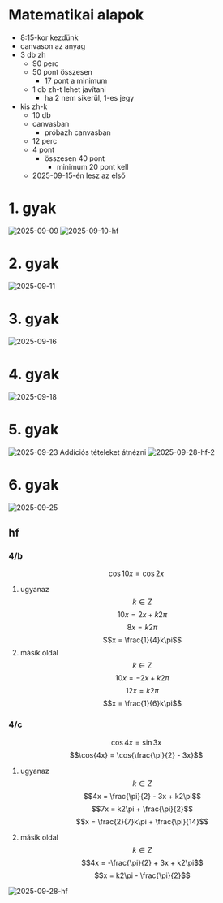 # Matematikai alapok

- 8:15-kor kezdünk
- canvason az anyag
- 3 db zh
    - 90 perc
    - 50 pont összesen
        - 17 pont a minimum
    - 1 db zh-t lehet javítani
        - ha 2 nem sikerül, 1-es jegy
- kis zh-k
    - 10 db
    - canvasban
        - próbazh canvasban
    - 12 perc
    - 4 pont
        - összesen 40 pont
            - minimum 20 pont kell
    - 2025-09-15-én lesz az első

# 1. gyak

![2025-09-09](2025-09-09.svg)
![2025-09-10-hf](2025-09-10-hf.svg)

# 2. gyak

![2025-09-11](2025-09-11.svg)

# 3. gyak

![2025-09-16](2025-09-16.svg)

# 4. gyak

![2025-09-18](2025-09-18.svg)

# 5. gyak

![2025-09-23](2025-09-23.svg)
Addíciós tételeket átnézni
![2025-09-28-hf-2](2025-09-28-hf-2.svg)

# 6. gyak

![2025-09-25](2025-09-25.svg)

## hf

### 4/b

$$\cos{10x} = \cos{2x}$$

1. ugyanaz
    $$ k \in Z$$
    $$10x = 2x + k2\pi$$
    $$8x = k2\pi$$
    $$x = \frac{1}{4}k\pi$$
2. másik oldal
    $$k \in Z$$
    $$10x = -2x + k2\pi$$
    $$12x = k2\pi$$
    $$x = \frac{1}{6}k\pi$$

### 4/c

$$\cos{4x} = \sin{3x}$$
$$\cos{4x} = \cos{\frac{\pi}{2} - 3x}$$

1. ugyanaz
    $$k \in Z$$
    $$4x = \frac{\pi}{2} - 3x + k2\pi$$
    $$7x = k2\pi + \frac{\pi}{2}$$
    $$x = \frac{2}{7}k\pi + \frac{\pi}{14}$$

2. másik oldal
    $$k \in Z$$
    $$4x = -\frac{\pi}{2} + 3x + k2\pi$$
    $$x = k2\pi - \frac{\pi}{2}$$

![2025-09-28-hf](2025-09-28-hf.svg)
